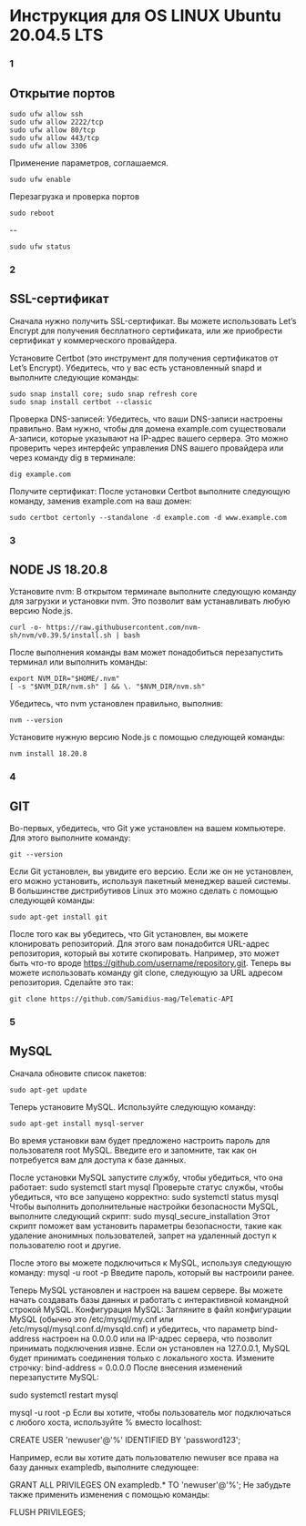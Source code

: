  # Инструкция для OS LINUX Ubuntu 20.04.5 LTS

### 1
## Открытие портов

    sudo ufw allow ssh
    sudo ufw allow 2222/tcp
    sudo ufw allow 80/tcp
    sudo ufw allow 443/tcp
    sudo ufw allow 3306

Применение параметров, соглашаемся.

    sudo ufw enable
Перезагрузка и проверка портов

    sudo reboot
--    

    sudo ufw status

### 2
## SSL-сертификат 
Сначала нужно получить SSL-сертификат. 
Вы можете использовать Let’s Encrypt для получения бесплатного сертификата, 
или же приобрести сертификат у коммерческого провайдера. 

Установите Certbot (это инструмент для получения сертификатов от Let’s Encrypt).
Убедитесь, что у вас есть установленный snapd и выполните следующие команды:

    sudo snap install core; sudo snap refresh core
    sudo snap install certbot --classic

Проверка DNS-записей: 
Убедитесь, что ваши DNS-записи настроены правильно. Вам нужно, чтобы для домена 
example.com существовали A-записи, которые указывают на IP-адрес вашего сервера. 
Это можно проверить через интерфейс управления DNS вашего провайдера или через 
команду dig в терминале:

    dig example.com
   
Получите сертификат: После установки Certbot выполните следующую команду, заменив 
example.com на ваш домен:

    sudo certbot certonly --standalone -d example.com -d www.example.com

### 3
## NODE JS 18.20.8
Установите nvm: В открытом терминале выполните следующую команду для загрузки и 
установки nvm. Это позволит вам устанавливать любую версию Node.js.

    curl -o- https://raw.githubusercontent.com/nvm-sh/nvm/v0.39.5/install.sh | bash
   
После выполнения команды вам может понадобиться перезапустить терминал или выполнить команды:

    export NVM_DIR="$HOME/.nvm"
    [ -s "$NVM_DIR/nvm.sh" ] && \. "$NVM_DIR/nvm.sh" 
   
Убедитесь, что nvm установлен правильно, выполнив:

    nvm --version
    
Установите нужную версию Node.js с помощью следующей команды:

    nvm install 18.20.8

### 4
## GIT
Во-первых, убедитесь, что Git уже установлен на вашем компьютере. Для этого выполните команду:

    git --version

Если Git установлен, вы увидите его версию. Если же он не установлен, его можно установить,
используя пакетный менеджер вашей системы. В большинстве дистрибутивов Linux это можно сделать с помощью следующей команды:

    sudo apt-get install git

После того как вы убедитесь, что Git установлен, вы можете клонировать репозиторий. 
Для этого вам понадобится URL-адрес репозитория, который вы хотите скопировать. 
Например, это может быть что-то вроде https://github.com/username/repository.git.
Теперь вы можете использовать команду git clone, следующую за URL адресом репозитория. Сделайте это так:

    git clone https://github.com/Samidius-mag/Telematic-API

### 5
## MySQL
Сначала обновите список пакетов:

    sudo apt-get update
Теперь установите MySQL. Используйте следующую команду:

    sudo apt-get install mysql-server
Во время установки вам будет предложено настроить пароль для пользователя root MySQL. 
Введите его и запомните, так как он потребуется вам для доступа к базе данных.

После установки MySQL запустите службу, чтобы убедиться, что она работает:
   sudo systemctl start mysql
Проверьте статус службы, чтобы убедиться, что все запущено корректно:
   sudo systemctl status mysql
Чтобы выполнить дополнительные настройки безопасности MySQL, выполните следующий скрипт:
   sudo mysql_secure_installation
Этот скрипт поможет вам установить параметры безопасности, такие как удаление анонимных пользователей, запрет на удаленный доступ к пользователю root и другие.

После этого вы можете подключиться к MySQL, используя следующую команду:
   mysql -u root -p
Введите пароль, который вы настроили ранее.

Теперь MySQL установлен и настроен на вашем сервере. Вы можете начать создавать базы данных и работать с интерактивной командной строкой MySQL.
Конфигурация MySQL: Загляните в файл конфигурации MySQL (обычно это /etc/mysql/my.cnf или /etc/mysql/mysql.conf.d/mysqld.cnf) и убедитесь, что параметр bind-address настроен на 0.0.0.0 или на IP-адрес сервера, что позволит принимать подключения извне. Если он установлен на 127.0.0.1, MySQL будет принимать соединения только с локального хоста. Измените строчку:
   bind-address = 0.0.0.0
После внесения изменений перезапустите MySQL:

   sudo systemctl restart mysql


mysql -u root -p
Если вы хотите, чтобы пользователь мог подключаться с любого хоста, используйте % вместо localhost:

CREATE USER 'newuser'@'%' IDENTIFIED BY 'password123';

Например, если вы хотите дать пользователю newuser все права на базу данных exampledb, выполните следующее:

GRANT ALL PRIVILEGES ON exampledb.* TO 'newuser'@'%';
Не забудьте также применить изменения с помощью команды:

FLUSH PRIVILEGES;
